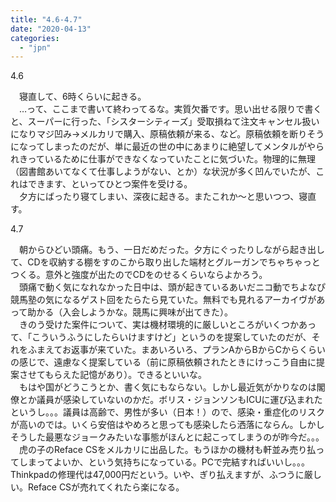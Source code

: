 ```yaml
---
title: "4.6-4.7"
date: "2020-04-13"
categories: 
  - "jpn"
---
```


4.6

　寝直して、6時くらいに起きる。  
　…って、ここまで書いて終わってるな。実質欠番です。思い出せる限りで書くと、スーパーに行った、「シスターシティーズ」受取損ねて注文キャンセル扱いになりマジ凹み→メルカリで購入、原稿依頼が来る、など。原稿依頼を断りそうになってしまったのだが、単に最近の世の中にあまりに絶望してメンタルがやられきっているために仕事ができなくなっていたことに気づいた。物理的に無理（図書館あいてなくて仕事しようがない、とか）な状況が多く凹んでいたが、これはできます、といってひとつ案件を受ける。  
　夕方にばったり寝てしまい、深夜に起きる。またこれか～と思いつつ、寝直す。

4.7

　朝からひどい頭痛。もう、一日だめだった。夕方にぐったりしながら起き出して、CDを収納する棚をすのこから取り出した端材とグルーガンでちゃちゃっとつくる。意外と強度が出たのでCDをのせるくらいならよかろう。  
　頭痛で動く気になれなかった日中は、頭が起きているあいだニコ動でちよなぴ競馬塾の気になるゲスト回をたらたら見ていた。無料でも見れるアーカイヴがあって助かる（入会しようかな。競馬に興味が出てきた）。  
　きのう受けた案件について、実は機材環境的に厳しいところがいくつかあって、「こういうふうにしたらいけますけど」というのを提案していたのだが、それをふまえてお返事が来ていた。まあいろいろ、プランAからBからCからくらいの感じで、遠慮なく提案している（前に原稿依頼されたときにけっこう自由に提案させてもらえた記憶があり）。できるといいな。  
　もはや国がどうこうとか、書く気にもならない。しかし最近気がかりなのは閣僚とか議員が感染していないのかだ。ボリス・ジョンソンもICUに運び込まれたというし。。。議員は高齢で、男性が多い（日本！）ので、感染・重症化のリスクが高いのでは。いくら安倍はやめろと思っても感染したら洒落にならん。しかしそうした最悪なジョークみたいな事態がほんとに起こってしまうのが昨今だ。。。  
　虎の子のReface CSをメルカリに出品した。もうほかの機材も軒並み売り払ってしまってよいか、という気持ちになっている。PCで完結すればいいし。。。Thinkpadの修理代は47,000円だという。いや、ぎり払えますが、ふつうに厳しい。Reface CSが売れてくれたら楽になる。
